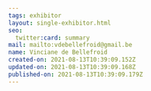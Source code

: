 ```yaml
---
tags: exhibitor
layout: single-exhibitor.html
seo:
  twitter:card: summary
mail: mailto:vdebellefroid@gmail.be
name: Vinciane de Bellefroid
created-on: 2021-08-13T10:39:09.152Z
updated-on: 2021-08-13T10:39:09.168Z
published-on: 2021-08-13T10:39:09.179Z
---
```

